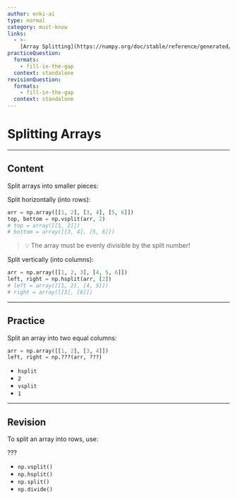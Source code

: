```yaml
---
author: enki-ai
type: normal
category: must-know
links:
  - >-
    [Array Splitting](https://numpy.org/doc/stable/reference/generated/numpy.split.html){website}
practiceQuestion:
  formats:
    - fill-in-the-gap
  context: standalone
revisionQuestion:
  formats:
    - fill-in-the-gap
  context: standalone
---
```


# Splitting Arrays

---

## Content

Split arrays into smaller pieces:

Split horizontally (into rows):

```python
arr = np.array([[1, 2], [3, 4], [5, 6]])
top, bottom = np.vsplit(arr, 2)
# top = array([[1, 2]])
# bottom = array([[3, 4], [5, 6]])
```

> 💡 The array must be evenly divisible by the split number!

Split vertically (into columns):

```python
arr = np.array([[1, 2, 3], [4, 5, 6]])
left, right = np.hsplit(arr, [2])
# left = array([[1, 2], [4, 5]])
# right = array([[3], [6]])
```

---

## Practice

Split an array into two equal columns:

```python
arr = np.array([[1, 2], [3, 4]])
left, right = np.???(arr, ???)
```

- `hsplit`
- `2`
- `vsplit`
- `1`

---

## Revision

To split an array into rows, use:

???

- `np.vsplit()`
- `np.hsplit()`
- `np.split()`
- `np.divide()`
